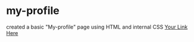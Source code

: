 # my-profile
created a basic "My-profile" page using HTML and internal CSS 
[Your Link Here](file:///C:/Users/jesic/OneDrive/Desktop/my%20profile/myProfile.html)
